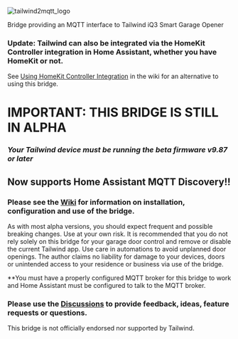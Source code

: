 ![tailwind2mqtt_logo](https://user-images.githubusercontent.com/55962781/119289900-80709c00-bc19-11eb-8ef0-04480b86ff2c.jpg)

Bridge providing an MQTT interface to Tailwind iQ3 Smart Garage Opener

### Update: Tailwind can also be integrated via the HomeKit Controller integration in Home Assistant, whether you have HomeKit or not.

See [Using HomeKit Controller Integration](https://github.com/Resinchem/Tailwind2MQTT/wiki/Using-HomeKit-Controller-Integration) in the wiki for an alternative to using this bridge.

# IMPORTANT:  THIS BRIDGE IS STILL IN ALPHA
### *Your Tailwind device must be running the beta firmware v9.87 or later*

## Now supports Home Assistant MQTT Discovery!!

### Please see the [Wiki](https://github.com/Resinchem/Tailwind2MQTT/wiki) for information on installation, configuration and use of the bridge.

As with most alpha versions, you should expect frequent and possible breaking changes.  Use at your own risk. It is recommended that you do not rely solely on this bridge for your garage door control and remove or disable the current Tailwind app.  Use care in automations to avoid unplanned door openings.  The author claims no liability for damage to your devices, doors or unintended access to your residence or business via use of the bridge.

**You must have a properly configured MQTT broker for this bridge to work and Home Assistant must be configured to talk to the MQTT broker.

### Please use the [Discussions](https://github.com/Resinchem/Tailwind2MQTT/discussions) to provide feedback, ideas, feature requests or questions.

This bridge is not officially endorsed nor supported by Tailwind.
